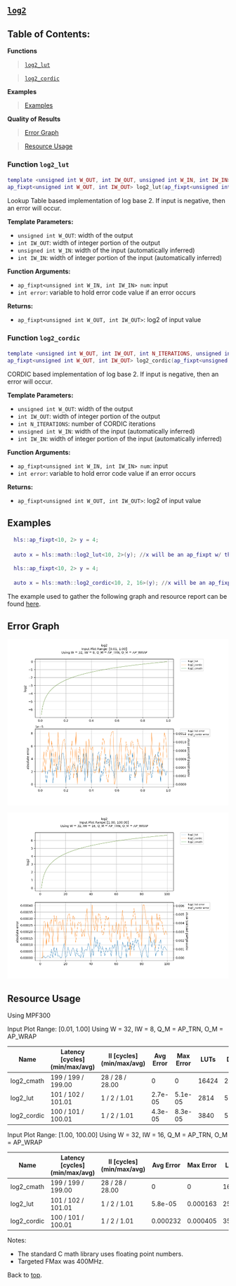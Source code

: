 ## [`log2`](../../include/hls_log2.hpp)

## Table of Contents:

**Functions**

> [`log2_lut`](#function-log2_lut)

> [`log2_cordic`](#function-log2_cordic)

**Examples**

> [Examples](#examples)

**Quality of Results**

> [Error Graph](#error-graph)

> [Resource Usage](#resource-usage)


### Function `log2_lut`
~~~lua
template <unsigned int W_OUT, int IW_OUT, unsigned int W_IN, int IW_IN>
ap_fixpt<unsigned int W_OUT, int IW_OUT> log2_lut(ap_fixpt<unsigned int W_IN, int IW_IN> num, int error)
~~~

Lookup Table based implementation of log base 2. If input is negative, then an error will occur.

**Template Parameters:**

- `unsigned int W_OUT`: width of the output
- `int IW_OUT`: width of integer portion of the output
- `unsigned int W_IN`: width of the input (automatically inferred)
- `int IW_IN`: width of integer portion of the input (automatically inferred)

**Function Arguments:**

- `ap_fixpt<unsigned int W_IN, int IW_IN> num`: input
- `int error`: variable to hold error code value if an error occurs

**Returns:**

- `ap_fixpt<unsigned int W_OUT, int IW_OUT>`: log2 of input value
### Function `log2_cordic`
~~~lua
template <unsigned int W_OUT, int IW_OUT, int N_ITERATIONS, unsigned int W_IN, int IW_IN>
ap_fixpt<unsigned int W_OUT, int IW_OUT> log2_cordic(ap_fixpt<unsigned int W_IN, int IW_IN> num, int error)
~~~

CORDIC based implementation of log base 2. If input is negative, then an error will occur.

**Template Parameters:**

- `unsigned int W_OUT`: width of the output
- `int IW_OUT`: width of integer portion of the output
- `int N_ITERATIONS`: number of CORDIC iterations
- `unsigned int W_IN`: width of the input (automatically inferred)
- `int IW_IN`: width of integer portion of the input (automatically inferred)

**Function Arguments:**

- `ap_fixpt<unsigned int W_IN, int IW_IN> num`: input
- `int error`: variable to hold error code value if an error occurs

**Returns:**

- `ap_fixpt<unsigned int W_OUT, int IW_OUT>`: log2 of input value
## Examples

~~~lua
  hls::ap_fixpt<10, 2> y = 4;

  auto x = hls::math::log2_lut<10, 2>(y); //x will be an ap_fixpt w/ the value 2

~~~
~~~lua
  hls::ap_fixpt<10, 2> y = 4;

  auto x = hls::math::log2_cordic<10, 2, 16>(y); //x will be an ap_fixpt w/ the value 2

~~~

The example used to gather the following graph and resource report can be found [here](../../examples/simple/log2).

## Error Graph

![log2_D32_I8_S0.010000_L1.000000](../graphs/log2_D32_I8_S0.010000_L1.000000_graph.png)

![log2_D32_I16_S1.000000_L100.000000](../graphs/log2_D32_I16_S1.000000_L100.000000_graph.png)

## Resource Usage

Using MPF300

Input Plot Range: [0.01, 1.00]
Using W = 32, IW = 8, Q_M = AP_TRN, O_M = AP_WRAP

| Name        | Latency [cycles] (min/max/avg)   | II [cycles] (min/max/avg)   |   Avg Error |   Max Error |   LUTs |   DFFs |   DSPs |   LSRAM |   uSRAM | Estimated Frequency   |
|-------------|----------------------------------|-----------------------------|-------------|-------------|--------|--------|--------|---------|---------|-----------------------|
| log2_cmath  | 199 / 199 / 199.00               | 28 / 28 / 28.00             |     0       |     0       |  16424 |  24073 |      9 |       0 |      18 | 294.551 MHz           |
| log2_lut    | 101 / 102 / 101.01               | 1 / 2 / 1.01                |     2.7e-05 |     5.1e-05 |   2814 |   5543 |      0 |       2 |       1 | 385.505 MHz           |
| log2_cordic | 100 / 101 / 100.01               | 1 / 2 / 1.01                |     4.3e-05 |     8.3e-05 |   3840 |   5838 |      7 |       2 |      13 | 329.815 MHz           |


Input Plot Range: [1.00, 100.00]
Using W = 32, IW = 16, Q_M = AP_TRN, O_M = AP_WRAP

| Name        | Latency [cycles] (min/max/avg)   | II [cycles] (min/max/avg)   |   Avg Error |   Max Error |   LUTs |   DFFs |   DSPs |   LSRAM |   uSRAM | Estimated Frequency   |
|-------------|----------------------------------|-----------------------------|-------------|-------------|--------|--------|--------|---------|---------|-----------------------|
| log2_cmath  | 199 / 199 / 199.00               | 28 / 28 / 28.00             |    0        |    0        |  16424 |  24073 |      9 |       0 |      18 | 294.551 MHz           |
| log2_lut    | 101 / 102 / 101.01               | 1 / 2 / 1.01                |    5.8e-05  |    0.000163 |   2599 |   4933 |      0 |       2 |       1 | 385.060 MHz           |
| log2_cordic | 100 / 101 / 100.01               | 1 / 2 / 1.01                |    0.000232 |    0.000405 |   3501 |   5671 |      7 |       2 |      13 | 279.799 MHz           |

Notes:
- The standard C math library uses floating point numbers.
- Targeted FMax was 400MHz.


Back to [top](#).